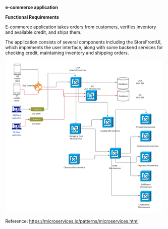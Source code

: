 <b>e-commerce application</b><br>

<b>Functional Requirements</b><br>
  
E-commerce application takes orders from customers, verifies inventory and available credit, and ships them. <br>

The application consists of several components including the StoreFrontUI, which implements the user interface, along with some backend services for checking credit, maintaining inventory and shipping orders. 

<img src="https://github.com/rjanapa/rjanapa/blob/main/Winestore-Internationalization-LogicalArchitecture.png" width="500" length="500"> <br>
  
Reference: https://microservices.io/patterns/microservices.html


